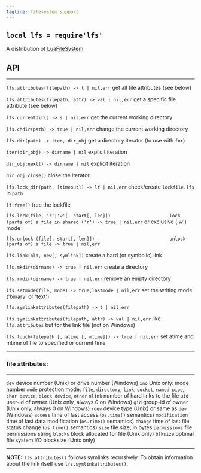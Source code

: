 ```yaml
---
tagline: filesystem support
---
```


## `local lfs = require'lfs'`

A distribution of [LuaFileSystem].

[LuaFileSystem]: http://keplerproject.github.io/luafilesystem/

## API

------------------------------------------------------------- -------------------------------------------------------------
`lfs.attributes(filepath) -> t | nil,err`                     get all file attributes (see below)

`lfs.attributes(filepath, attr) -> val | nil,err`             get a specific file attribute (see below)

`lfs.currentdir() -> s | nil,err`                             get the current working directory

`lfs.chdir(path) -> true | nil,err`                           change the current working directory

`lfs.dir(path) -> iter, dir_obj`                              get a directory iterator (to use with `for`)

`iter(dir_obj) -> dirname | nil`                              explicit iteration

`dir_obj:next() -> dirname | nil`                             explicit iteration

`dir_obj:close()`                                             close the iterator

`lfs.lock_dir(path, [timeout]) -> lf | nil,err`               check/create `lockfile.lfs` in `path`

`lf:free()`                                                   free the lockfile

`lfs.lock(file, 'r'|'w'[, start[, len]])                      lock (parts of) a file in shared ('r')
-> true | nil,err`                                            or exclusive ('w') mode

`lfs.unlock (file[, start[, len]])                            unlock (parts of) a file
-> true | nil,err`

`lfs.link(old, new[, symlink])`                               create a hard (or symbolic) link

`lfs.mkdir(dirname) -> true | nil,err`                        create a directory

`lfs.rmdir(dirname) -> true | nil,err`                        remove an empty directory

`lfs.setmode(file, mode) -> true,lastmode | nil,err`          set the writing mode ('binary' or 'text')

`lfs.symlinkattributes(filepath) -> t | nil,err`

`lfs.symlinkattributes(filepath, attr) -> val | nil,err`      like `lfs.attributes` but for the link file (not on Windows)

`lfs.touch(filepath [, atime [, mtime]]) -> true | nil,err`   set atime and mtime of file to specified or current time
------------------------------------------------------------- -------------------------------------------------------------

### file attributes:

--------------- -------------------------------------------------------------------
`dev`           device number (Unix) or drive number (Windows)
`ino`           Unix only: inode number
`mode`          protection mode: `file`, `directory`, `link`, `socket`,
                `named pipe`, `char device`, `block device`, `other`
`nlink`         number of hard links to the file
`uid`           user-id of owner (Unix only, always 0 on Windows)
`gid`           group-id of owner (Unix only, always 0 on Windows)
`rdev`          device type (Unix) or same as `dev` (Windows)
`access`        time of last access (`os.time()` semantics)
`modification`  time of last data modification (`os.time()` semantics)
`change`        time of last file status change (`os.time()` semantics)
`size`          file size, in bytes
`permissions`   file permissions string
`blocks`        block allocated for file (Unix only)
`blksize`       optimal file system I/O blocksize (Unix only)
--------------- -------------------------------------------------------------------

__NOTE:__ `lfs.attributes()` follows symlinks recursively. To obtain
information about the link itself use `lfs.symlinkattributes()`.

